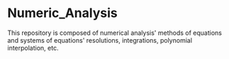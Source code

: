 # Numeric_Analysis
This repository is composed of numerical analysis' methods of equations and systems of equations' resolutions, integrations, polynomial interpolation, etc.
